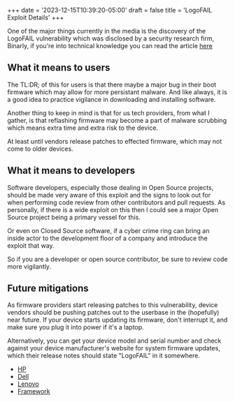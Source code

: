 +++
date = '2023-12-15T10:39:20-05:00'
draft = false
title = 'LogoFAIL Exploit Details'
+++

One of the major things currently in the media is the discovery of the LogoFAIL vulnerability which was disclosed by a security research firm, Binarly, if you're into technical knowledge you can read the article [here](https://binarly.io/posts/The_Far_Reaching_Consequences_of_LogoFAIL/index.html)

<!--more-->

## What it means to users

The TL:DR; of this for users is that there maybe a major bug in their boot firmware which may allow for more persistant malware. And like always, it is a good idea to practice vigilance in downloading and installing software.

Another thing to keep in mind is that for us tech providers, from what I gather, is that reflashing firmware may become a part of malware scrubbing which means extra time and extra risk to the device.

At least until vendors release patches to effected firmware, which may not come to older devices.

## What it means to developers

Software developers, especially those dealing in Open Source projects, should be made very aware of this exploit and the signs to look out for when performing code review from other contributors and pull requests. As personally, if there is a wide exploit on this then I could see a major Open Source project being a primary vessel for this.

Or even on Closed Source software, if a cyber crime ring can bring an inside actor to the development floor of a company and introduce the exploit that way.

So if you are a developer or open source contributor, be sure to review code more vigilantly.

## Future mitigations

As firmware providers start releasing patches to this vulnerability, device vendors should be pushing patches out to the userbase in the (hopefully) near future. If your device starts updating its firmware, don't interrupt it, and make sure you plug it into power if it's a laptop.

Alternatively, you can get your device model and serial number and check against your device manufacturer's website for system firmware updates, which their release notes should state "LogoFAIL" in it somewhere.

* [HP](https://support.hp.com/us-en/drivers)
* [Dell](https://www.dell.com/support/home/en-us?app=drivers)
* [Lenovo](https://pcsupport.lenovo.com/us/en)
* [Framework](https://knowledgebase.frame.work/bios-and-drivers-downloads-rJ3PaCexh)